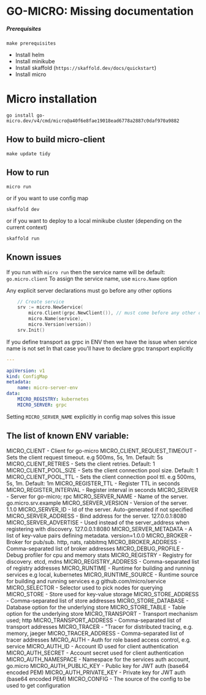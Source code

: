 # GO-MICRO: Missing documentation

##### Prerequisites

```shell
make prerequisites
```

- Install helm
- Install minikube
- Install skaffold (`https://skaffold.dev/docs/quickstart`)
- Install micro

# Micro installation

```shell
go install go-micro.dev/v4/cmd/micro@a40f6e8fae19018ead6778a2887c0daf970a9882
```

## How to build micro-client

```shell
make update tidy
```

## How to run

```shell
micro run
```

or if you want to use config map

```shell
skaffold dev
```

or if you want to deploy to a local minikube cluster (depending on the current context)

```shell
skaffold run
```

## Known issues

If you run with `micro run` then the service name will be default: `go.micro.client`
To assign the service name, use `micro.Name` option

Any explicit server declarations must go before any other options

```go
	// Create service
    srv := micro.NewService(
        micro.Client(grpc.NewClient()), // must come before any other options
        micro.Name(service),
        micro.Version(version))
    srv.Init()
```

If you define transport as grpc in ENV then we have the issue when service name is not set
In that case you'll have to declare grpc transport explicitly

```yaml
---

apiVersion: v1
kind: ConfigMap
metadata:
    name: micro-server-env
data:
    MICRO_REGISTRY: kubernetes
    MICRO_SERVER: grpc

```

Setting `MICRO_SERVER_NAME` explicitly in config map solves this issue

## The list of known ENV variable:

MICRO_CLIENT - Client for go-micro
MICRO_CLIENT_REQUEST_TIMEOUT - Sets the client request timeout. e.g 500ms, 5s, 1m. Default: 5s
MICRO_CLIENT_RETRIES - Sets the client retries. Default: 1
MICRO_CLIENT_POOL_SIZE - Sets the client connection pool size. Default: 1
MICRO_CLIENT_POOL_TTL - Sets the client connection pool ttl. e.g 500ms, 5s, 1m. Default: 1m
MICRO_REGISTER_TTL - Register TTL in seconds
MICRO_REGISTER_INTERVAL - Register interval in seconds
MICRO_SERVER - Server for go-micro; rpc
MICRO_SERVER_NAME - Name of the server. go.micro.srv.example
MICRO_SERVER_VERSION - Version of the server. 1.1.0
MICRO_SERVER_ID - Id of the server. Auto-generated if not specified
MICRO_SERVER_ADDRESS - Bind address for the server. 127.0.0.1:8080
MICRO_SERVER_ADVERTISE - Used instead of the server_address when registering with discovery. 127.0.0.1:8080
MICRO_SERVER_METADATA - A list of key-value pairs defining metadata. version=1.0.0
MICRO_BROKER - Broker for pub/sub. http, nats, rabbitmq
MICRO_BROKER_ADDRESS - Comma-separated list of broker addresses
MICRO_DEBUG_PROFILE - Debug profiler for cpu and memory stats
MICRO_REGISTRY - Registry for discovery. etcd, mdns
MICRO_REGISTRY_ADDRESS - Comma-separated list of registry addresses
MICRO_RUNTIME - Runtime for building and running services e.g local, kubernetes
MICRO_RUNTIME_SOURCE - Runtime source for building and running services e.g github.com/micro/service
MICRO_SELECTOR - Selector used to pick nodes for querying
MICRO_STORE - Store used for key-value storage
MICRO_STORE_ADDRESS - Comma-separated list of store addresses
MICRO_STORE_DATABASE - Database option for the underlying store
MICRO_STORE_TABLE - Table option for the underlying store
MICRO_TRANSPORT - Transport mechanism used; http
MICRO_TRANSPORT_ADDRESS - Comma-separated list of transport addresses
MICRO_TRACER - "Tracer for distributed tracing, e.g. memory, jaeger
MICRO_TRACER_ADDRESS - Comma-separated list of tracer addresses
MICRO_AUTH - Auth for role based access control, e.g. service
MICRO_AUTH_ID - Account ID used for client authentication
MICRO_AUTH_SECRET - Account secret used for client authentication
MICRO_AUTH_NAMESPACE - Namespace for the services auth account, go.micro
MICRO_AUTH_PUBLIC_KEY - Public key for JWT auth (base64 encoded PEM)
MICRO_AUTH_PRIVATE_KEY - Private key for JWT auth (base64 encoded PEM)
MICRO_CONFIG - The source of the config to be used to get configuration
